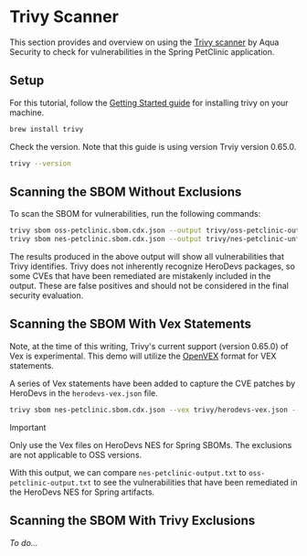 # Trivy Scanner

This section provides and overview on using the [Trivy scanner](https://github.com/aquasecurity/trivy) by Aqua Security to check for vulnerabilities in the Spring PetClinic application.

## Setup

For this tutorial, follow the [Getting Started guide](https://trivy.dev/latest/getting-started/) for installing trivy on your machine. 

```bash
brew install trivy
```

Check the version. Note that this guide is using version Trviy version 0.65.0.

```bash
trivy --version
```

## Scanning the SBOM Without Exclusions

To scan the SBOM for vulnerabilities, run the following commands:

```bash
trivy sbom oss-petclinic.sbom.cdx.json --output trivy/oss-petclinic-output.txt
trivy sbom nes-petclinic.sbom.cdx.json --output trivy/nes-petclinic-unfiltered-output.txt
```

The results produced in the above output will show all vulnerabilities that Trivy identifies. Trivy does not inherently recognize HeroDevs packages, so some CVEs that have been remediated are mistakenly included in the output. These are false positives and should not be considered in the final security evaluation.

## Scanning the SBOM With Vex Statements

Note, at the time of this writing, Trivy's current support (version 0.65.0) of Vex is experimental. This demo will utilize the [OpenVEX](https://github.com/openvex/spec) format for VEX statements.

A series of Vex statements have been added to capture the CVE patches by HeroDevs in the `herodevs-vex.json` file.

```bash
trivy sbom nes-petclinic.sbom.cdx.json --vex trivy/herodevs-vex.json --output trivy/nes-petclinic-output.txt
```

> [!IMPORTANT]
> Only use the Vex files on HeroDevs NES for Spring SBOMs. The exclusions are not applicable to OSS versions.


With this output, we can compare `nes-petclinic-output.txt` to `oss-petclinic-output.txt` to see the vulnerabilities that have been remediated in the HeroDevs NES for Spring artifacts.

## Scanning the SBOM With Trivy Exclusions

_To do..._
